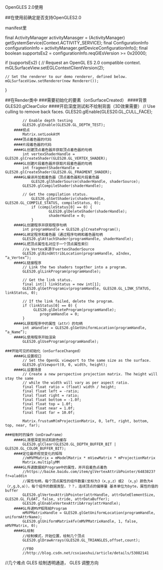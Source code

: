 OpenGLES 2.0使用

##在使用前确定是否支持OpenGLES2.0

manifest里
<uses-feature
        android:glEsVersion="0x00020000"
        android:required="true" />

final ActivityManager activityManasger = (ActivityManager) getSystemService(Context.ACTIVITY_SERVICE);
final ConfigurationInfo configurationInfo = activityManager.getDeviceConfigurationInfo();
final boolean supportsEs2 = configurationInfo.reqGlEsVersion >= 0x20000;

if (supportsEs2) 
{
	// Request an OpenGL ES 2.0 compatible context.
	mGLSurfaceView.setEGLContextClientVersion(2);

	// Set the renderer to our demo renderer, defined below.
	mGLSurfaceView.setRenderer(new Renderer());
} 


##在Render类中
	###需要初始化的要素（onSurfaceCreated）
		####背景
			GLES20.glClearColor
		####开启深度测试和不绘制背面（3D效果需要）
			// Use culling to remove back faces.
			GLES20.glEnable(GLES20.GL_CULL_FACE);

			// Enable depth testing
			GLES20.glEnable(GLES20.GL_DEPTH_TEST);
		####视点
			Matrix.setLookAtM
		####顶点着色器的代码
		####片段着色器的代码
		####GL创建顶点着色器并获取顶点着色器的句柄
			int vertexShaderHandle = GLES20.glCreateShader(GLES20.GL_VERTEX_SHADER);
		####GL创建片段着色器并获取片段着色器的句柄
			int fragmentShaderHandle = GLES20.glCreateShader(GLES20.GL_FRAGMENT_SHADER);
		####GL编译并加载着色器（顶点着色器和片段着色器
    			GLES20.glShaderSource(shaderHandle, shaderSource);
   			GLES20.glCompileShader(shaderHandle);
			
			// Get the compilation status.
    			GLES20.glGetShaderiv(shaderHandle, GLES20.GL_COMPILE_STATUS, compileStatus, 0);
    			if (compileStatus[0] == 0) {
        				GLES20.glDeleteShader(shaderHandle);
        				shaderHandle = 0;
    			}
		####GL创建程序并获取程序句柄
			int programHandle = GLES20.glCreateProgram();
		####GL绑定程序和着色器（通过程序句柄和着色器句柄
			GLES20.glAttachShader(programHandle, shaderHandle);
		####GL把顶点属性名对应于一个顶点属性索引
			//a_Vertex来源于vertexShaderSource
			GLES20.glBindAttribLocation(programHandle, aIndex, “a_Vertex”);
		####GL链接程序
			// Link the two shaders together into a program.
			GLES20.glLinkProgram(programHandle);

			// Get the link status.
			final int[] linkStatus = new int[1];
			GLES20.glGetProgramiv(programHandle, GLES20.GL_LINK_STATUS, linkStatus, 0);

			// If the link failed, delete the program.
			if (linkStatus[0] == 0) {
  				 GLES20.glDeleteProgram(programHandle);
    				programHandle = 0;
			}
		####GL获取程序中的属性（attr）的句柄
			int aHandler = GLES20.glGetUniformLocation(programHandle, “a_Name”);
		####GL使用程序开始渲染
			GLES20.glUseProgram(programHandle);
	
	###开始可见的初始化（onSurfaceChanged）
		####GL设置视口
			// Set the OpenGL viewport to the same size as the surface.
			GLES20.glViewport(0, 0, width, height);
		####GL设置场景
			// Create a new perspective projection matrix. The height will stay the same
			// while the width will vary as per aspect ratio.
			final float ratio = (float) width / height;
			final float left = -ratio;
			final float right = ratio;
			final float bottom = -1.0f;
			final float top = 1.0f;
			final float near = 1.0f;
			final float far = 10.0f;

			Matrix.frustumM(mProjectionMatrix, 0, left, right, bottom, top, near, far);

	###绘制时的操作（onDrawFrame）
		####GL清理深度测试和颜色缓存
			GLES20.glClear(GLES20.GL_DEPTH_BUFFER_BIT | GLES20.GL_COLOR_BUFFER_BIT);
		####定位最终视觉变化的矩阵
			//mMVPMatrix = mModelMatrix * mViewMatrix * mProjectionMatrix
			Matrix.multiplyMM
		####GL传递数据給Program中的属性，并开启着色点着色
		    //https://baike.baidu.com/item/glVertexAttribPointer/6483823?fr=aladdin
		    //属性句柄，每个顶点属性的组件数量(坐标为3（x,y,z）或2 （x,y）颜色为4（r,g,b,a）)，每个组件的数据类型，？？，连续顶点的偏移量 基本单位为byte，属性的值的buffer
			GLES20.glVertexAttribPointer(attrHandle, attrDateElementSize, GLES20.GL_FLOAT, false, stride, attrDataBuffer);
			GLES20.glEnableVertexAttribArray(attrHandle);
		####GL传递MVP矩阵給Program
			mMVPMatrixHandle = GLES20.glGetUniformLocation(programHandle, uniformAttrName);
			GLES20.glUniformMatrix4fv(mMVPMatrixHandle, 1, false, mMVPMatrix, 0);
		####GL绘制
			//绘制模式，开始位置，绘制几个顶点
			GLES20.glDrawArrays(GLES20.GL_TRIANGLES,offset,count);

			//FBO
			//http://blog.csdn.net/csxiaoshui/article/details/53082141

//几个难点
GLES 绘制透明通道， GLES 调整方向


		

	



			


